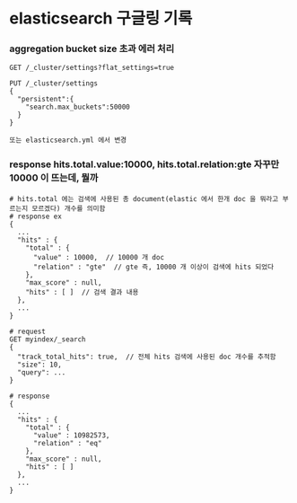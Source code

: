 # elasticsearch 구글링 기록

### aggregation bucket size 초과 에러 처리

```
GET /_cluster/settings?flat_settings=true

PUT /_cluster/settings
{
  "persistent":{
    "search.max_buckets":50000
  }
}

또는 elasticsearch.yml 에서 변경
```

### response hits.total.value:10000, hits.total.relation:gte 자꾸만 10000 이 뜨는데, 뭘까
```
# hits.total 에는 검색에 사용된 총 document(elastic 에서 한개 doc 을 뭐라고 부르는지 모르겠다) 개수를 의미함
# response ex
{
  ...
  "hits" : {
    "total" : {
      "value" : 10000,  // 10000 개 doc
      "relation" : "gte"  // gte 즉, 10000 개 이상이 검색에 hits 되었다
    },
    "max_score" : null,
    "hits" : [ ]  // 검색 결과 내용
  },
  ...
}

# request
GET myindex/_search
{
  "track_total_hits": true,  // 전체 hits 검색에 사용된 doc 개수를 추적함
  "size": 10,
  "query": ...
}

# response
{
  ...
  "hits" : {
    "total" : {
      "value" : 10982573,
      "relation" : "eq"
    },
    "max_score" : null,
    "hits" : [ ]
  },
  ...
}
```
